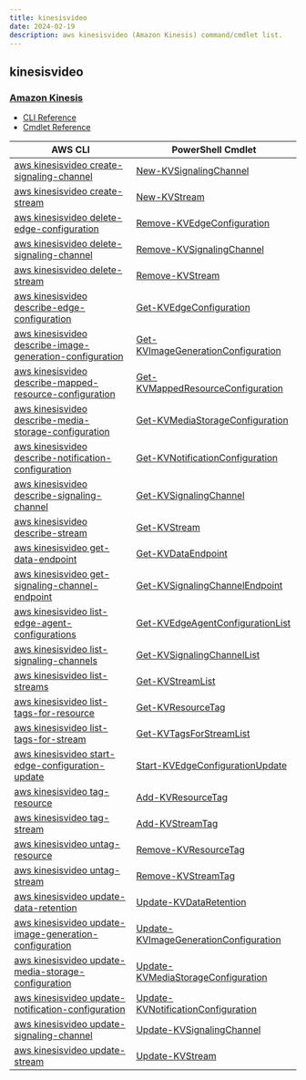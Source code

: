 ```yaml
---
title: kinesisvideo
date: 2024-02-19
description: aws kinesisvideo (Amazon Kinesis) command/cmdlet list.
---
```


## kinesisvideo

### [Amazon Kinesis](https://aws.amazon.com/kinesis/)

* [CLI Reference](https://awscli.amazonaws.com/v2/documentation/api/latest/reference/kinesisvideo/index.html)
* [Cmdlet Reference](https://docs.aws.amazon.com/powershell/latest/reference/items/Amazon_Kinesis_Video_Streams_cmdlets.html)

|AWS CLI|PowerShell Cmdlet|
|----|----|
|[aws kinesisvideo create-signaling-channel](https://awscli.amazonaws.com/v2/documentation/api/latest/reference/kinesisvideo/create-signaling-channel.html)|[New-KVSignalingChannel](https://docs.aws.amazon.com/powershell/latest/reference/items/New-KVSignalingChannel.html)|
|[aws kinesisvideo create-stream](https://awscli.amazonaws.com/v2/documentation/api/latest/reference/kinesisvideo/create-stream.html)|[New-KVStream](https://docs.aws.amazon.com/powershell/latest/reference/items/New-KVStream.html)|
|[aws kinesisvideo delete-edge-configuration](https://awscli.amazonaws.com/v2/documentation/api/latest/reference/kinesisvideo/delete-edge-configuration.html)|[Remove-KVEdgeConfiguration](https://docs.aws.amazon.com/powershell/latest/reference/items/Remove-KVEdgeConfiguration.html)|
|[aws kinesisvideo delete-signaling-channel](https://awscli.amazonaws.com/v2/documentation/api/latest/reference/kinesisvideo/delete-signaling-channel.html)|[Remove-KVSignalingChannel](https://docs.aws.amazon.com/powershell/latest/reference/items/Remove-KVSignalingChannel.html)|
|[aws kinesisvideo delete-stream](https://awscli.amazonaws.com/v2/documentation/api/latest/reference/kinesisvideo/delete-stream.html)|[Remove-KVStream](https://docs.aws.amazon.com/powershell/latest/reference/items/Remove-KVStream.html)|
|[aws kinesisvideo describe-edge-configuration](https://awscli.amazonaws.com/v2/documentation/api/latest/reference/kinesisvideo/describe-edge-configuration.html)|[Get-KVEdgeConfiguration](https://docs.aws.amazon.com/powershell/latest/reference/items/Get-KVEdgeConfiguration.html)|
|[aws kinesisvideo describe-image-generation-configuration](https://awscli.amazonaws.com/v2/documentation/api/latest/reference/kinesisvideo/describe-image-generation-configuration.html)|[Get-KVImageGenerationConfiguration](https://docs.aws.amazon.com/powershell/latest/reference/items/Get-KVImageGenerationConfiguration.html)|
|[aws kinesisvideo describe-mapped-resource-configuration](https://awscli.amazonaws.com/v2/documentation/api/latest/reference/kinesisvideo/describe-mapped-resource-configuration.html)|[Get-KVMappedResourceConfiguration](https://docs.aws.amazon.com/powershell/latest/reference/items/Get-KVMappedResourceConfiguration.html)|
|[aws kinesisvideo describe-media-storage-configuration](https://awscli.amazonaws.com/v2/documentation/api/latest/reference/kinesisvideo/describe-media-storage-configuration.html)|[Get-KVMediaStorageConfiguration](https://docs.aws.amazon.com/powershell/latest/reference/items/Get-KVMediaStorageConfiguration.html)|
|[aws kinesisvideo describe-notification-configuration](https://awscli.amazonaws.com/v2/documentation/api/latest/reference/kinesisvideo/describe-notification-configuration.html)|[Get-KVNotificationConfiguration](https://docs.aws.amazon.com/powershell/latest/reference/items/Get-KVNotificationConfiguration.html)|
|[aws kinesisvideo describe-signaling-channel](https://awscli.amazonaws.com/v2/documentation/api/latest/reference/kinesisvideo/describe-signaling-channel.html)|[Get-KVSignalingChannel](https://docs.aws.amazon.com/powershell/latest/reference/items/Get-KVSignalingChannel.html)|
|[aws kinesisvideo describe-stream](https://awscli.amazonaws.com/v2/documentation/api/latest/reference/kinesisvideo/describe-stream.html)|[Get-KVStream](https://docs.aws.amazon.com/powershell/latest/reference/items/Get-KVStream.html)|
|[aws kinesisvideo get-data-endpoint](https://awscli.amazonaws.com/v2/documentation/api/latest/reference/kinesisvideo/get-data-endpoint.html)|[Get-KVDataEndpoint](https://docs.aws.amazon.com/powershell/latest/reference/items/Get-KVDataEndpoint.html)|
|[aws kinesisvideo get-signaling-channel-endpoint](https://awscli.amazonaws.com/v2/documentation/api/latest/reference/kinesisvideo/get-signaling-channel-endpoint.html)|[Get-KVSignalingChannelEndpoint](https://docs.aws.amazon.com/powershell/latest/reference/items/Get-KVSignalingChannelEndpoint.html)|
|[aws kinesisvideo list-edge-agent-configurations](https://awscli.amazonaws.com/v2/documentation/api/latest/reference/kinesisvideo/list-edge-agent-configurations.html)|[Get-KVEdgeAgentConfigurationList](https://docs.aws.amazon.com/powershell/latest/reference/items/Get-KVEdgeAgentConfigurationList.html)|
|[aws kinesisvideo list-signaling-channels](https://awscli.amazonaws.com/v2/documentation/api/latest/reference/kinesisvideo/list-signaling-channels.html)|[Get-KVSignalingChannelList](https://docs.aws.amazon.com/powershell/latest/reference/items/Get-KVSignalingChannelList.html)|
|[aws kinesisvideo list-streams](https://awscli.amazonaws.com/v2/documentation/api/latest/reference/kinesisvideo/list-streams.html)|[Get-KVStreamList](https://docs.aws.amazon.com/powershell/latest/reference/items/Get-KVStreamList.html)|
|[aws kinesisvideo list-tags-for-resource](https://awscli.amazonaws.com/v2/documentation/api/latest/reference/kinesisvideo/list-tags-for-resource.html)|[Get-KVResourceTag](https://docs.aws.amazon.com/powershell/latest/reference/items/Get-KVResourceTag.html)|
|[aws kinesisvideo list-tags-for-stream](https://awscli.amazonaws.com/v2/documentation/api/latest/reference/kinesisvideo/list-tags-for-stream.html)|[Get-KVTagsForStreamList](https://docs.aws.amazon.com/powershell/latest/reference/items/Get-KVTagsForStreamList.html)|
|[aws kinesisvideo start-edge-configuration-update](https://awscli.amazonaws.com/v2/documentation/api/latest/reference/kinesisvideo/start-edge-configuration-update.html)|[Start-KVEdgeConfigurationUpdate](https://docs.aws.amazon.com/powershell/latest/reference/items/Start-KVEdgeConfigurationUpdate.html)|
|[aws kinesisvideo tag-resource](https://awscli.amazonaws.com/v2/documentation/api/latest/reference/kinesisvideo/tag-resource.html)|[Add-KVResourceTag](https://docs.aws.amazon.com/powershell/latest/reference/items/Add-KVResourceTag.html)|
|[aws kinesisvideo tag-stream](https://awscli.amazonaws.com/v2/documentation/api/latest/reference/kinesisvideo/tag-stream.html)|[Add-KVStreamTag](https://docs.aws.amazon.com/powershell/latest/reference/items/Add-KVStreamTag.html)|
|[aws kinesisvideo untag-resource](https://awscli.amazonaws.com/v2/documentation/api/latest/reference/kinesisvideo/untag-resource.html)|[Remove-KVResourceTag](https://docs.aws.amazon.com/powershell/latest/reference/items/Remove-KVResourceTag.html)|
|[aws kinesisvideo untag-stream](https://awscli.amazonaws.com/v2/documentation/api/latest/reference/kinesisvideo/untag-stream.html)|[Remove-KVStreamTag](https://docs.aws.amazon.com/powershell/latest/reference/items/Remove-KVStreamTag.html)|
|[aws kinesisvideo update-data-retention](https://awscli.amazonaws.com/v2/documentation/api/latest/reference/kinesisvideo/update-data-retention.html)|[Update-KVDataRetention](https://docs.aws.amazon.com/powershell/latest/reference/items/Update-KVDataRetention.html)|
|[aws kinesisvideo update-image-generation-configuration](https://awscli.amazonaws.com/v2/documentation/api/latest/reference/kinesisvideo/update-image-generation-configuration.html)|[Update-KVImageGenerationConfiguration](https://docs.aws.amazon.com/powershell/latest/reference/items/Update-KVImageGenerationConfiguration.html)|
|[aws kinesisvideo update-media-storage-configuration](https://awscli.amazonaws.com/v2/documentation/api/latest/reference/kinesisvideo/update-media-storage-configuration.html)|[Update-KVMediaStorageConfiguration](https://docs.aws.amazon.com/powershell/latest/reference/items/Update-KVMediaStorageConfiguration.html)|
|[aws kinesisvideo update-notification-configuration](https://awscli.amazonaws.com/v2/documentation/api/latest/reference/kinesisvideo/update-notification-configuration.html)|[Update-KVNotificationConfiguration](https://docs.aws.amazon.com/powershell/latest/reference/items/Update-KVNotificationConfiguration.html)|
|[aws kinesisvideo update-signaling-channel](https://awscli.amazonaws.com/v2/documentation/api/latest/reference/kinesisvideo/update-signaling-channel.html)|[Update-KVSignalingChannel](https://docs.aws.amazon.com/powershell/latest/reference/items/Update-KVSignalingChannel.html)|
|[aws kinesisvideo update-stream](https://awscli.amazonaws.com/v2/documentation/api/latest/reference/kinesisvideo/update-stream.html)|[Update-KVStream](https://docs.aws.amazon.com/powershell/latest/reference/items/Update-KVStream.html)|

